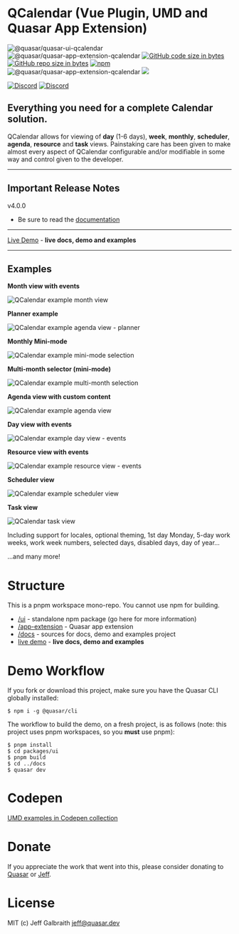 # QCalendar (Vue Plugin, UMD and Quasar App Extension)

![@quasar/quasar-ui-qcalendar](https://img.shields.io/npm/v/@quasar/quasar-ui-qcalendar?label=@quasar/quasar-ui-qcalendar)
![@quasar/quasar-app-extension-qcalendar](https://img.shields.io/npm/v/@quasar/quasar-app-extension-qcalendar?label=@quasar/quasar-app-extension-qcalendar)
[![GitHub code size in bytes](https://img.shields.io/github/languages/code-size/quasarframework/quasar-ui-qcalendar)]()
[![GitHub repo size in bytes](https://img.shields.io/github/repo-size/quasarframework/quasar-ui-qcalendar)]()
[![npm](https://img.shields.io/npm/dt/@quasar/quasar-app-extension-qcalendar)](https://www.npmjs.com/package/@quasar/quasar-app-extension-qcalendar)
![@quasar/quasar-app-extension-qcalendar](https://img.shields.io/npm/dm/@quasar/quasar-app-extension-qcalendar)
[![](https://data.jsdelivr.com/v1/package/npm/@quasar/quasar-ui-qcalendar/badge)](https://www.jsdelivr.com/package/npm/@quasar/quasar-ui-qcalendar)

[![Discord](https://img.shields.io/badge/discord-join%20server-738ADB?style=for-the-badge&logo=discord&logoColor=738ADB)](https://chat.quasar.dev)
[![Discord](https://img.shields.io/badge/follow-@jgalbraith64-1DA1F2?style=for-the-badge&logo=twitter&logoColor=1DA1F2)](https://twitter.com/jgalbraith64)

## Everything you need for a complete Calendar solution.

QCalendar allows for viewing of **day** (1-6 days), **week**, **monthly**, **scheduler**, **agenda**, **resource** and **task** views. Painstaking care has been given to make almost every aspect of QCalendar configurable and/or modifiable in some way and control given to the developer.

---

## Important Release Notes

v4.0.0

- Be sure to read the [documentation](https://qcalendar.netlify.app/)

---

[Live Demo](https://qcalendar.netlify.app/) - **live docs, demo and examples**

---

## Examples

**Month view with events**

![QCalendar example month view](https://raw.githubusercontent.com/quasarframework/quasar-ui-qcalendar/packages/docs/public/qcalendarmonth-event-slots.png)

**Planner example**

![QCalendar example agenda view - planner](https://raw.githubusercontent.com/quasarframework/quasar-ui-qcalendar/packages/docs/public/qcalendaragenda-planner.png)

**Monthly Mini-mode**

![QCalendar example mini-mode selection](https://raw.githubusercontent.com/quasarframework/quasar-ui-qcalendar/packages/docs/public/qcalendarmonth-minimode-range-selection.png)

**Multi-month selector (mini-mode)**

![QCalendar example multi-month selection](https://raw.githubusercontent.com/quasarframework/quasar-ui-qcalendar/packages/docs/public/qcalendar-month-view-mini-mode-multi-month-selection.png)

**Agenda view with custom content**

![QCalendar example agenda view](https://raw.githubusercontent.com/quasarframework/quasar-ui-qcalendar/packages/docs/public/qcalendar-agenda-view.png)

**Day view with events**

![QCalendar example day view - events](https://raw.githubusercontent.com/quasarframework/quasar-ui-qcalendar/packages/docs/public/qcalendar-day-view.png)

**Resource view with events**

![QCalendar example resource view - events](https://raw.githubusercontent.com/quasarframework/quasar-ui-qcalendar/packages/docs/public/qcalendar-resource-view.png)

**Scheduler view**

![QCalendar example scheduler view](https://raw.githubusercontent.com/quasarframework/quasar-ui-qcalendar/packages/docs/public/qcalendar-scheduler-view.png)

**Task view**

![QCalendar task view](https://raw.githubusercontent.com/quasarframework/quasar-ui-qcalendar/packages/docs/public/QCalendarTask.png)

Including support for locales, optional theming, 1st day Monday, 5-day work weeks, work week numbers, selected days, disabled days, day of year...

...and many more!

# Structure

This is a pnpm workspace mono-repo. You cannot use npm for building.

- [/ui](../ui) - standalone npm package (go here for more information)
- [/app-extension](../app-extension) - Quasar app extension
- [/docs](../docs) - sources for docs, demo and examples project
- [live demo](https://qcalendar.netlify.app/) - **live docs, demo and examples**

# Demo Workflow

If you fork or download this project, make sure you have the Quasar CLI globally installed:

```
$ npm i -g @quasar/cli
```

The workflow to build the demo, on a fresh project, is as follows (note: this project uses pnpm workspaces, so you **must** use pnpm):

```
$ pnpm install
$ cd packages/ui
$ pnpm build
$ cd ../docs
$ quasar dev
```

# Codepen

[UMD examples in Codepen collection](https://codepen.io/collection/qOBOEG)

# Donate

If you appreciate the work that went into this, please consider donating to [Quasar](https://donate.quasar.dev) or [Jeff](https://github.com/sponsors/hawkeye64).

# License

MIT (c) Jeff Galbraith <jeff@quasar.dev>
